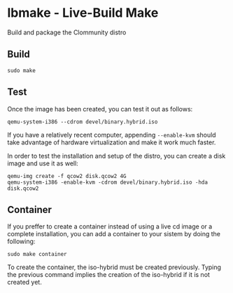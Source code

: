 # lbmake - Live-Build Make

Build and package the Clommunity distro

## Build

	sudo make

## Test

Once the image has been created, you can test it out as follows:

	qemu-system-i386 --cdrom devel/binary.hybrid.iso

If you have a relatively recent computer, appending `--enable-kvm` should take
advantage of hardware virtualization and make it work much faster.

In order to test the installation and setup of the distro, you can create a
disk image and use it as well:

	qemu-img create -f qcow2 disk.qcow2 4G
	qemu-system-i386 -enable-kvm -cdrom devel/binary.hybrid.iso -hda disk.qcow2
	
	
## Container

If you preffer to create a container instead of using a live cd image or a complete installation, you can add a container to your sistem by doing the following:

	sudo make container
	
To create the container, the iso-hybrid must be created previously. Typing the previous command implies the creation of the iso-hybrid if it is not created yet.

